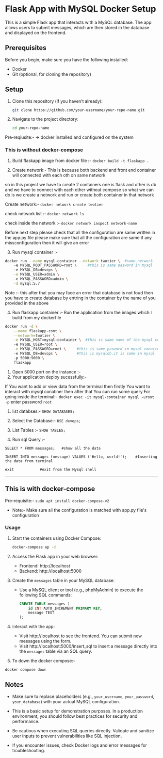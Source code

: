  
# Flask App with MySQL Docker Setup

This is a simple Flask app that interacts with a MySQL database. The app allows users to submit messages, which are then stored in the database and displayed on the frontend.

## Prerequisites

Before you begin, make sure you have the following installed:

- Docker
- Git (optional, for cloning the repository)

## Setup

1. Clone this repository (if you haven't already):

   ```bash
   git clone https://github.com/your-username/your-repo-name.git
   ```

2. Navigate to the project directory:

   ```bash
   cd your-repo-name
   ```

Pre-reqiusite:- 
-> docker installed and configured on the system 
### This is without docker-compose 
1. Build flaskapp image from docker file :- 
`
docker build -t flaskapp .
`

2. Create network:-  This is because both backend and front end container will connected with each oth on same network

so in this project we have to create 2 containers one is flask and other is db and we have to connect with each other without compose so what we can do is we create a network and run or create both container in that network

Create network:-
`docker network create twotier`

check network list :-
`docker network ls`

check inside the network :-
`docker network inspect network-name`

Before next step please check that all the configuration are same written in the app.py file please make sure that all the configuration are same if any missconfiguration then it will give an error 

3. Run mysql container :- 
```bash
docker run --name mysql-container --network twotier \  #same network
    -e MYSQL_ROOT_PASSWORD=root \     #this is same pasword in mysql 
    -e MYSQL_DB=devops \
    -e MYSQL_USER=admin \ 
    -e MYSQL_PASSWORD=admin \
    -d mysql:5.7
```
Note :- this after that you may face an error that database is not foud then you have to create database by entring in the container by the name of you provided in the above

4. Run flaskapp container :- Run the application from the images which I build from my dockerfile
```bash
docker run -d \
    --name flaskapp-cont \
    --network=twotier \
    -e MYSQL_HOST=mysql-container \  #this is same name of the mysql conaitner
    -e MYSQL_USER=root \
    -e MYSQL_PASSWORD=root \     #this is same pasword in mysql conaitner
    -e MYSQL_DB=devops \         #this is mysqldb.it is same in mysql
    -p 5000:5000 \
    flaskapp
```
   1. Open 5000 port on the instance :-
   2. Your application deploy sucessfully:- 

If You want to add or view data from the terminal then firstly You want to interact with mysql conatiner then after that You can run some query
For going inside the terminal:- `docker exec -it mysql-container mysql -uroot -p`
    enter password `root`
  1. list databses:- `SHOW DATABASES;`

  2. Select the Database:- `USE devops;`

  3. List Tables :- `SHOW TABLES;`

  4. Run sql Query :- 
```
SELECT * FROM messages;   #show all the data 

INSERT INTO messages (message) VALUES ('Hello, world!');    #Inserting the data from terminal 

exit            #exit from the Mysql shell 
```
---
## This is with docker-compose

Pre-requisite:-  `sudo apt install docker-compose-v2`
- Note:- Make sure all the configuration is matched with app.py file's configuration
### Usage

1. Start the containers using Docker Compose:

   ```bash
   docker-compose up -d
   ```

2. Access the Flask app in your web browser:

   - Frontend: http://localhost
   - Backend: http://localhost:5000

3. Create the `messages` table in your MySQL database:

   - Use a MySQL client or tool (e.g., phpMyAdmin) to execute the following SQL commands:
   
     ```sql
     CREATE TABLE messages (
         id INT AUTO_INCREMENT PRIMARY KEY,
         message TEXT
     );
     ```

4. Interact with the app:

   - Visit http://localhost to see the frontend. You can submit new messages using the form.
   - Visit http://localhost:5000/insert_sql to insert a message directly into the `messages` table via an SQL query.


5. To down the docker compose:- 
  ```bash
  docker compose down
```

## Notes

- Make sure to replace placeholders (e.g., `your_username`, `your_password`, `your_database`) with your actual MySQL configuration.

- This is a basic setup for demonstration purposes. In a production environment, you should follow best practices for security and performance.

- Be cautious when executing SQL queries directly. Validate and sanitize user inputs to prevent vulnerabilities like SQL injection.

- If you encounter issues, check Docker logs and error messages for troubleshooting.
